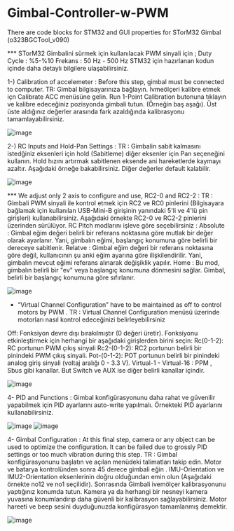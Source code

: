 # Gimbal-Controller-w-PWM
There are  code blocks for STM32 and GUI properties for STorM32 Gimbal (o323BGCTool_v090) 

*** STorM32 Gimbalini sürmek için kullanılacak PWM sinyali için ; 
Duty Cycle : %5-%10 
Frekans : 50 Hz - 500 Hz 
STM32 için hazırlanan kodun içinde daha detaylı bilgilere ulaşabilirsiniz. 

1-) Calibration of accelemeter : 
Before this step, gimbal must be connected to computer.
TR: Gimbal bilgisayarınıza bağlayın. İvmeölçeri kalibre etmek içn Calibrate ACC menüsüne gelin. Run 1-Point Calibration butonuna tıklayın ve kalibre edeceğiniz pozisyonda gimbali tutun. (Örneğin baş aşağı). Üst üste aldığınız değerler arasında fark azaldığında kalibrasyonu tamamlayabilirsiniz.

![image](https://github.com/haydardk/Gimbal-Controller-w-PWM/assets/134811972/f8696dde-4fee-46ef-acbb-31c46f0ca47e)


2-) RC Inputs and Hold-Pan Settings :
TR : Gimbalin sabit kalmasını istedğiniz eksenleri için hold (Sabitleme) diğer eksenler için Pan seçeneğini kullanın. Hold hızını artırmak sabitlenen eksende ani hareketlerde kaymayı azaltır. Aşağıdaki örneğe bakabilirsiniz. Diğer değerler default kalabilir.

![image](https://github.com/haydardk/Gimbal-Controller-w-PWM/assets/134811972/56f70447-2b10-49dd-a1fd-8b68be1d0d5c)

*** We adjust only 2 axis to configure and use, RC2-0 and RC2-2 : 
TR : Gimbali PWM sinyali ile kontrol etmek için RC2 ve RC0 pinlerini (Bilgisayara bağlamak için kullanılan USB-Mini-B girişinin yanındaki 5'li ve 4'lü pin girişleri) kullanabilirsiniz. Aşağıdaki örnekte RC2-0 ve RC2-2 pinlerini üzerinden sürülüyor.
RC Pitch modlarını işleve göre seçebilirsiniz : 
Absolute : Gimbal eğim değeri belirli bir referans noktasına göre mutlak bir değer olarak ayarlanır. Yani, gimbalın eğimi, başlangıç konumuna göre belirli bir dereceye sabitlenir.
Relatve : Gimbal eğim değeri bir referans noktasına göre değil, kullanıcının şu anki eğim ayarına göre ilişkilendirilir. Yani, gimbalın mevcut eğimi referans alınarak değişiklik yapılır.
Home : Bu mod, gimbalın belirli bir "ev" veya başlangıç konumuna dönmesini sağlar. Gimbal, belirli bir başlangıç konumuna göre sıfırlanır.

![image](https://github.com/haydardk/Gimbal-Controller-w-PWM/assets/134811972/d00dd4be-dd9c-4014-8c32-2abb6b4cf612)

- “Virtual Channel Configuration” have to be maintained as off to control motors by PWM .
TR : Virtual Channel Configuration menüsü üzerinde motorları nasıl kontrol edeceğinizi belirleyebilirsiniz

Off: Fonksiyon devre dışı bırakılmıştır (0 değeri üretir). Fonksiyonu etkinleştirmek için herhangi bir aşağıdaki girişlerden birini seçin:
Rc(0-1-2): RC portunun  PWM çıkış sinyali
Rc2-(0-1-2): RC2 portunun belirli bir pinindeki PWM çıkış sinyali.
Pot-(0-1-2): POT portunun belirli bir pinindeki analog giriş sinyali (voltaj aralığı 0 - 3.3 V).
Virtual-1 - Virtual-16 : PPM , Sbus gibi kanallar. 
But Switch ve AUX ise diğer belirli kanallar içindir.

![image](https://github.com/haydardk/Gimbal-Controller-w-PWM/assets/134811972/12b569d2-b091-46d9-b12b-71b30919eeb4)

4- PID and Functions : 
Gimbal konfigürasyonunu daha rahat ve güvenilir yapabilmek için PID ayarlarını auto-write yapılmalı. Örnekteki PID ayarlarını kullanabilirsiniz.

![image](https://github.com/haydardk/Gimbal-Controller-w-PWM/assets/134811972/8ed9956d-c5a8-4ac7-94ac-a98bb4f9361d)
![image](https://github.com/haydardk/Gimbal-Controller-w-PWM/assets/134811972/00383b02-d351-40d8-bb2c-838ae3464e3c)

4- Gimbal Configuration : 
At this final step, camera or any object can be used to optimize the configuration. It can be failed due to grossly PID settings or too much vibration during this step. 
TR : Gimbal konfigürasyonunu başlatın ve açılan menüdeki talimatları takip edin. Motor ve batarya kontrolünden sonra 45 derece gimbali eğin . IMU-Orientation ve IMU2-Orientation eksenlerinin doğru olduğundan emin olun (Aşağıdaki örnekte no12 ve no1 seçilidir).
Sonrasında Gimbali ivemölçer kalibrasyonunu yaptığınız konumda tutun. Kamera ya da herhangi bir nesneyi kamera yuvasına konumlandırıp daha güvenli bir kalibrasyon sağlayabilirsiniz. Motor hareeti ve beep sesini duyduğunuzda konfigürasyon tamamlanmış demektir.

![image](https://github.com/haydardk/Gimbal-Controller-w-PWM/assets/134811972/1492467f-feaa-4af4-a10b-682cfaf7623e)




